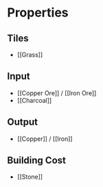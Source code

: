 # Properties
## Tiles
- [[Grass]]

## Input
- [[Copper Ore]] / [[Iron Ore]]
- [[Charcoal]]

## Output
- [[Copper]] / [[Iron]]

## Building Cost
- [[Stone]]